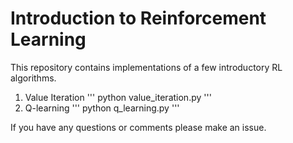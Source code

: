 # Introduction to Reinforcement Learning

This repository contains implementations of a few introductory RL algorithms.

1. Value Iteration 
'''
python value_iteration.py
'''
2. Q-learning
'''
python q_learning.py
'''

If you have any questions or comments please make an issue.
